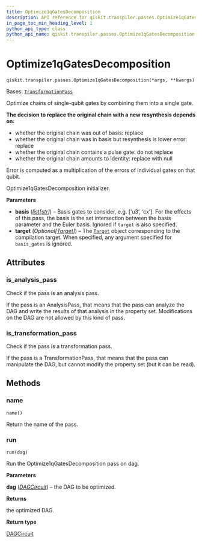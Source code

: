 ```yaml
---
title: Optimize1qGatesDecomposition
description: API reference for qiskit.transpiler.passes.Optimize1qGatesDecomposition
in_page_toc_min_heading_level: 1
python_api_type: class
python_api_name: qiskit.transpiler.passes.Optimize1qGatesDecomposition
---
```


# Optimize1qGatesDecomposition

<span id="qiskit.transpiler.passes.Optimize1qGatesDecomposition" />

`qiskit.transpiler.passes.Optimize1qGatesDecomposition(*args, **kwargs)`

Bases: [`TransformationPass`](qiskit.transpiler.TransformationPass "qiskit.transpiler.basepasses.TransformationPass")

Optimize chains of single-qubit gates by combining them into a single gate.

**The decision to replace the original chain with a new resynthesis depends on:**

*   whether the original chain was out of basis: replace
*   whether the original chain was in basis but resynthesis is lower error: replace
*   whether the original chain contains a pulse gate: do not replace
*   whether the original chain amounts to identity: replace with null

Error is computed as a multiplication of the errors of individual gates on that qubit.

Optimize1qGatesDecomposition initializer.

**Parameters**

*   **basis** ([*list*](https://docs.python.org/3/library/stdtypes.html#list "(in Python v3.12)")*\[*[*str*](https://docs.python.org/3/library/stdtypes.html#str "(in Python v3.12)")*]*) – Basis gates to consider, e.g. \[‘u3’, ‘cx’]. For the effects of this pass, the basis is the set intersection between the basis parameter and the Euler basis. Ignored if `target` is also specified.
*   **target** (*Optional\[*[*Target*](qiskit.transpiler.Target "qiskit.transpiler.Target")*]*) – The [`Target`](qiskit.transpiler.Target "qiskit.transpiler.Target") object corresponding to the compilation target. When specified, any argument specified for `basis_gates` is ignored.

## Attributes

<span id="qiskit.transpiler.passes.Optimize1qGatesDecomposition.is_analysis_pass" />

### is\_analysis\_pass

Check if the pass is an analysis pass.

If the pass is an AnalysisPass, that means that the pass can analyze the DAG and write the results of that analysis in the property set. Modifications on the DAG are not allowed by this kind of pass.

<span id="qiskit.transpiler.passes.Optimize1qGatesDecomposition.is_transformation_pass" />

### is\_transformation\_pass

Check if the pass is a transformation pass.

If the pass is a TransformationPass, that means that the pass can manipulate the DAG, but cannot modify the property set (but it can be read).

## Methods

### name

<span id="qiskit.transpiler.passes.Optimize1qGatesDecomposition.name" />

`name()`

Return the name of the pass.

### run

<span id="qiskit.transpiler.passes.Optimize1qGatesDecomposition.run" />

`run(dag)`

Run the Optimize1qGatesDecomposition pass on dag.

**Parameters**

**dag** ([*DAGCircuit*](qiskit.dagcircuit.DAGCircuit "qiskit.dagcircuit.DAGCircuit")) – the DAG to be optimized.

**Returns**

the optimized DAG.

**Return type**

[DAGCircuit](qiskit.dagcircuit.DAGCircuit "qiskit.dagcircuit.DAGCircuit")

